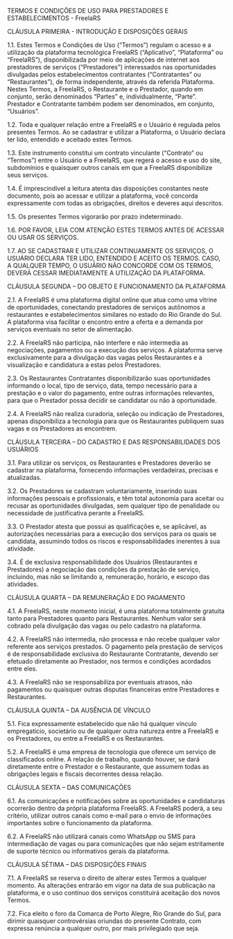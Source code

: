 TERMOS E CONDIÇÕES DE USO PARA PRESTADORES E ESTABELECIMENTOS - FreelaRS

CLÁUSULA PRIMEIRA - INTRODUÇÃO E DISPOSIÇÕES GERAIS

1.1. Estes Termos e Condições de Uso (“Termos”) regulam o acesso e a utilização da plataforma tecnológica FreelaRS (“Aplicativo”, “Plataforma” ou “FreelaRS”), disponibilizada por meio de aplicações de internet aos prestadores de serviços (“Prestadores”) interessados nas oportunidades divulgadas pelos estabelecimentos contratantes (“Contratantes” ou “Restaurantes”), de forma independente, através da referida Plataforma. Nestes Termos, a FreelaRS, o Restaurante e o Prestador, quando em conjunto, serão denominados “Partes” e, individualmente, “Parte”. Prestador e Contratante também podem ser denominados, em conjunto, “Usuários”.

1.2. Toda e qualquer relação entre a FreelaRS e o Usuário é regulada pelos presentes Termos. Ao se cadastrar e utilizar a Plataforma, o Usuário declara ter lido, entendido e aceitado estes Termos.

1.3. Este instrumento constitui um contrato vinculante (“Contrato” ou “Termos”) entre o Usuário e a FreelaRS, que regerá o acesso e uso do site, subdomínios e quaisquer outros canais em que a FreelaRS disponibilize seus serviços.

1.4. É imprescindível a leitura atenta das disposições constantes neste documento, pois ao acessar e utilizar a plataforma, você concorda expressamente com todas as obrigações, direitos e deveres aqui descritos.

1.5. Os presentes Termos vigorarão por prazo indeterminado.

1.6. POR FAVOR, LEIA COM ATENÇÃO ESTES TERMOS ANTES DE ACESSAR OU USAR OS SERVIÇOS.

1.7. AO SE CADASTRAR E UTILIZAR CONTINUAMENTE OS SERVIÇOS, O USUÁRIO DECLARA TER LIDO, ENTENDIDO E ACEITO OS TERMOS. CASO, A QUALQUER TEMPO, O USUÁRIO NÃO CONCORDE COM OS TERMOS, DEVERÁ CESSAR IMEDIATAMENTE A UTILIZAÇÃO DA PLATAFORMA.

CLÁUSULA SEGUNDA – DO OBJETO E FUNCIONAMENTO DA PLATAFORMA

2.1. A FreelaRS é uma plataforma digital online que atua como uma vitrine de oportunidades, conectando prestadores de serviços autônomos a restaurantes e estabelecimentos similares no estado do Rio Grande do Sul. A plataforma visa facilitar o encontro entre a oferta e a demanda por serviços eventuais no setor de alimentação.

2.2. A FreelaRS não participa, não interfere e não intermedia as negociações, pagamentos ou a execução dos serviços. A plataforma serve exclusivamente para a divulgação das vagas pelos Restaurantes e a visualização e candidatura a estas pelos Prestadores.

2.3. Os Restaurantes Contratantes disponibilizarão suas oportunidades informando o local, tipo de serviço, data, tempo necessário para a prestação e o valor do pagamento, entre outras informações relevantes, para que o Prestador possa decidir se candidatar ou não à oportunidade.

2.4. A FreelaRS não realiza curadoria, seleção ou indicação de Prestadores, apenas disponibiliza a tecnologia para que os Restaurantes publiquem suas vagas e os Prestadores as encontrem.

CLÁUSULA TERCEIRA – DO CADASTRO E DAS RESPONSABILIDADES DOS USUÁRIOS

3.1. Para utilizar os serviços, os Restaurantes e Prestadores deverão se cadastrar na plataforma, fornecendo informações verdadeiras, precisas e atualizadas.

3.2. Os Prestadores se cadastram voluntariamente, inserindo suas informações pessoais e profissionais, e têm total autonomia para aceitar ou recusar as oportunidades divulgadas, sem qualquer tipo de penalidade ou necessidade de justificativa perante a FreelaRS.

3.3. O Prestador atesta que possui as qualificações e, se aplicável, as autorizações necessárias para a execução dos serviços para os quais se candidata, assumindo todos os riscos e responsabilidades inerentes à sua atividade.

3.4. É de exclusiva responsabilidade dos Usuários (Restaurantes e Prestadores) a negociação das condições da prestação de serviço, incluindo, mas não se limitando a, remuneração, horário, e escopo das atividades.

CLÁUSULA QUARTA – DA REMUNERAÇÃO E DO PAGAMENTO

4.1. A FreelaRS, neste momento inicial, é uma plataforma totalmente gratuita tanto para Prestadores quanto para Restaurantes. Nenhum valor será cobrado pela divulgação das vagas ou pelo cadastro na plataforma.

4.2. A FreelaRS não intermedia, não processa e não recebe qualquer valor referente aos serviços prestados. O pagamento pela prestação de serviços é de responsabilidade exclusiva do Restaurante Contratante, devendo ser efetuado diretamente ao Prestador, nos termos e condições acordados entre eles.

4.3. A FreelaRS não se responsabiliza por eventuais atrasos, não pagamentos ou quaisquer outras disputas financeiras entre Prestadores e Restaurantes.

CLÁUSULA QUINTA – DA AUSÊNCIA DE VÍNCULO

5.1. Fica expressamente estabelecido que não há qualquer vínculo empregatício, societário ou de qualquer outra natureza entre a FreelaRS e os Prestadores, ou entre a FreelaRS e os Restaurantes.

5.2. A FreelaRS é uma empresa de tecnologia que oferece um serviço de classificados online. A relação de trabalho, quando houver, se dará diretamente entre o Prestador e o Restaurante, que assumem todas as obrigações legais e fiscais decorrentes dessa relação.

CLÁUSULA SEXTA – DAS COMUNICAÇÕES

6.1. As comunicações e notificações sobre as oportunidades e candidaturas ocorrerão dentro da própria plataforma FreelaRS. A FreelaRS poderá, a seu critério, utilizar outros canais como e-mail para o envio de informações importantes sobre o funcionamento da plataforma.

6.2. A FreelaRS não utilizará canais como WhatsApp ou SMS para intermediação de vagas ou para comunicações que não sejam estritamente de suporte técnico ou informativos gerais da plataforma.

CLÁUSULA SÉTIMA – DAS DISPOSIÇÕES FINAIS

7.1. A FreelaRS se reserva o direito de alterar estes Termos a qualquer momento. As alterações entrarão em vigor na data de sua publicação na plataforma, e o uso contínuo dos serviços constituirá aceitação dos novos Termos.

7.2. Fica eleito o foro da Comarca de Porto Alegre, Rio Grande do Sul, para dirimir quaisquer controvérsias oriundas do presente Contrato, com expressa renúncia a qualquer outro, por mais privilegiado que seja.

